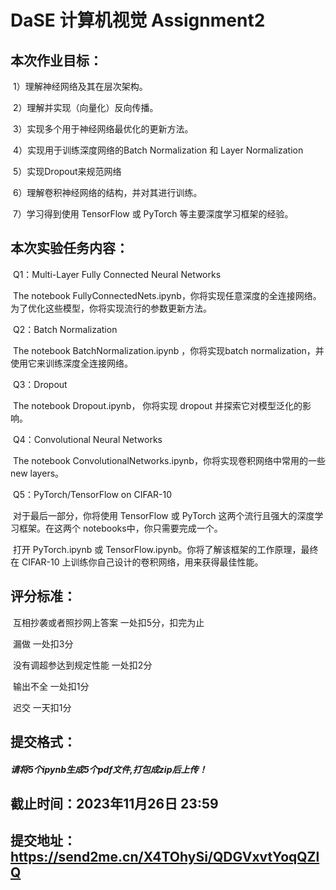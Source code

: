 # **DaSE 计算机视觉 Assignment2**

## **本次作业目标：**

​	    1）理解神经网络及其在层次架构。	

​        2）理解并实现（向量化）反向传播。

​        3）实现多个用于神经网络最优化的更新方法。

​        4）实现用于训练深度网络的Batch Normalization 和 Layer Normalization 

​        5）实现Dropout来规范网络

​        6）理解卷积神经网络的结构，并对其进行训练。

​        7）学习得到使用 TensorFlow 或 PyTorch 等主要深度学习框架的经验。

## **本次实验任务内容：**

​         Q1：Multi-Layer Fully Connected Neural Networks

​                 The notebook FullyConnectedNets.ipynb，你将实现任意深度的全连接网络。 为了优化这些模型，你将实现流行的参数更新方法。

​         Q2：Batch Normalization 

​                 The notebook BatchNormalization.ipynb ，你将实现batch normalization，并使用它来训练深度全连接网络。

​         Q3：Dropout

​                  The notebook Dropout.ipynb， 你将实现 dropout 并探索它对模型泛化的影响。

​         Q4：Convolutional Neural Networks 

​                 The notebook ConvolutionalNetworks.ipynb，你将实现卷积网络中常用的一些new layers。

​         Q5：PyTorch/TensorFlow on CIFAR-10 

​                 对于最后一部分，你将使用 TensorFlow 或 PyTorch 这两个流行且强大的深度学习框架。在这两个 notebooks中，你只需要完成一个。

​                 打开 PyTorch.ipynb 或 TensorFlow.ipynb。你将了解该框架的工作原理，最终在 CIFAR-10 上训练你自己设计的卷积网络，用来获得最佳性能。

## **评分标准：**

​       互相抄袭或者照抄网上答案 一处扣5分，扣完为止



​       漏做 一处扣3分



​       没有调超参达到规定性能 一处扣2分



​       输出不全 一处扣1分



​       迟交 一天扣1分



## **提交格式：**

#####        请将5个ipynb生成5个pdf文件,打包成zip后上传！

## **截止时间**：2023年11月26日 23:59

## **提交地址**：https://send2me.cn/X4TOhySi/QDGVxvtYoqQZlQ

